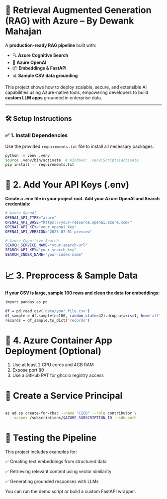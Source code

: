 # 🚀 Retrieval Augmented Generation (RAG) with Azure – By Dewank Mahajan

A **production-ready RAG pipeline** built with:

- 🔍 **Azure Cognitive Search**
- 🤖 **Azure OpenAI**
- 📦 **Embeddings & FastAPI**
- 📊 **Sample CSV data grounding**

This project shows how to deploy scalable, secure, and extensible AI capabilities using Azure-native tools, empowering developers to build **custom LLM apps** grounded in enterprise data.

---

## 🛠️ Setup Instructions

### ✅ 1. Install Dependencies

Use the provided `requirements.txt` file to install all necessary packages:

```bash
python -m venv .venv
source .venv/bin/activate  # Windows: .venv\Scripts\activate
pip install -r requirements.txt
```

# 🔐 2. Add Your API Keys (.env)
**Create a .env file in your project root. Add your Azure OpenAI and Search credentials:**
```bash
# Azure OpenAI
OPENAI_API_TYPE="azure"
OPENAI_API_BASE="https://your-resource.openai.azure.com/"
OPENAI_API_KEY="your_openai_key"
OPENAI_API_VERSION="2023-07-01-preview"

# Azure Cognitive Search
SEARCH_SERVICE_NAME="your-search-url"
SEARCH_API_KEY="your_search_key"
SEARCH_INDEX_NAME="your-index-name"
```


# 📈 3. Preprocess & Sample Data
**If your CSV is large, sample 100 rows and clean the data for embeddings:**
```bash
import pandas as pd

df = pd.read_csv('data/your_file.csv')
df_sample = df.sample(n=100, random_state=42).dropna(axis=1, how='all')
records = df_sample.to_dict('records')
```

# 🐳 4. Azure Container App Deployment (Optional)
1. Use at least 2 CPU cores and 4GB RAM
2. Expose port 80
3. Use a GitHub PAT for ghcr.io registry access

# 🧾 Create a Service Principal
```bash

az ad sp create-for-rbac --name "CICD" --role contributor \
  --scopes /subscriptions/$AZURE_SUBSCRIPTION_ID --sdk-auth
```
# 🧪 Testing the Pipeline
This project includes examples for:

✅ Creating text embeddings from structured data

✅ Retrieving relevant content using vector similarity

✅ Generating grounded responses with LLMs

You can run the demo script or build a custom FastAPI wrapper.














